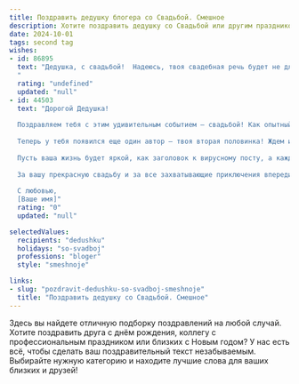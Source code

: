 ```yaml
---
title: Поздравить дедушку блогера со Свадьбой. Смешное
description: Хотите поздравить дедушку со Свадьбой или другим праздником? Наш ИИ создаст незабываемое поздравление, а вы обязательно выделитесь среди других.  
date: 2024-10-01
tags: second tag
wishes:
- id: 86895
  text: "Дедушка, с свадьбой!  Надеюсь, твоя свадебная речь будет не длиннее, чем твои самые короткие видео-ролики, а количество гостей — не больше, чем твоя аудитория в прямом эфире! Желаю вам с бабушкой такого же долгого и счастливого союза, как и у вашего канала подписчиков!  Пусть семейная жизнь будет яркой, как твои самые креативные видео, и вкусной, как твои фирменные блогерские торты (если они, конечно, есть)!  Горько!
  "
  rating: "undefined"
  updated: "null"
- id: 44503
  text: "Дорогой Дедушка!
  
  Поздравляем тебя с этим удивительным событием — свадьбой! Как опытный блогер, ты умеешь создавать контент, и, надеюсь, этот новый виток жизни станет настоящим хитом твоего блога!
  
  Теперь у тебя появился еще один автор — твоя вторая половинка! Ждем истории, как вы вдвоем будете проверять нежность на прочность и ловить друг друга на горячих моментальных фото. А может, даже запустите новый проект: \"Семейные хиты и неудачи — наш влог о совместной жизни\".
  
  Пусть ваша жизнь будет яркой, как заголовок к вирусному посту, а каждый день — веселым, как комментарии к твоим блестящим видео! Выполняйте все совместные задачи с юмором, ведь лучший контент создается именно в радости и любви!
  
  За вашу прекрасную свадьбу и за все захватывающие приключения впереди! Удачи и счастья вам на этом новом канале жизни!
  
  С любовью,
  [Ваше имя]"
  rating: "0"
  updated: "null"

selectedValues:
  recipients: "dedushku"
  holidays: "so-svadboj"
  professions: "bloger"
  style: "smeshnoje"

links:
- slug: "pozdravit-dedushku-so-svadboj-smeshnoje"
  title: "Поздравить дедушку со Свадьбой. Смешное"
---
```


Здесь вы найдете отличную подборку поздравлений на любой случай. 
Хотите поздравить друга с днём рождения, коллегу с профессиональным праздником или близких с Новым годом? У нас есть всё, чтобы сделать ваш поздравительный текст незабываемым. Выбирайте нужную категорию и находите лучшие слова для ваших близких и друзей!
